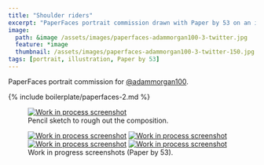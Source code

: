 ```yaml
---
title: "Shoulder riders"
excerpt: "PaperFaces portrait commission drawn with Paper by 53 on an iPad."
image: 
  path: &image /assets/images/paperfaces-adammorgan100-3-twitter.jpg 
  feature: *image
  thumbnail: /assets/images/paperfaces-adammorgan100-3-twitter-150.jpg
tags: [portrait, illustration, Paper by 53]
---
```


PaperFaces portrait commission for [@adammorgan100](http://twitter.com/adammorgan100).

{% include boilerplate/paperfaces-2.md %}

<figure>
	<a href="{{ site.url }}/assets/images/paperfaces-adammorgan100-3-process-1-lg.jpg"><img src="{{ site.url }}/assets/images/paperfaces-adammorgan100-3-process-1-750.jpg" alt="Work in process screenshot"></a>
	<figcaption>Pencil sketch to rough out the composition.</figcaption>
</figure>

<figure class="half">
	<a href="{{ site.url }}/assets/images/paperfaces-adammorgan100-3-process-2-lg.jpg"><img src="{{ site.url }}/assets/images/paperfaces-adammorgan100-3-process-2-600.jpg" alt="Work in process screenshot"></a>
	<a href="{{ site.url }}/assets/images/paperfaces-adammorgan100-3-process-3-lg.jpg"><img src="{{ site.url }}/assets/images/paperfaces-adammorgan100-3-process-3-600.jpg" alt="Work in process screenshot"></a>
	<a href="{{ site.url }}/assets/images/paperfaces-adammorgan100-3-process-4-lg.jpg"><img src="{{ site.url }}/assets/images/paperfaces-adammorgan100-3-process-4-600.jpg" alt="Work in process screenshot"></a>
	<a href="{{ site.url }}/assets/images/paperfaces-adammorgan100-3-process-5-lg.jpg"><img src="{{ site.url }}/assets/images/paperfaces-adammorgan100-3-process-5-600.jpg" alt="Work in process screenshot"></a>
	<figcaption>Work in progress screenshots (Paper by 53).</figcaption>
</figure>
